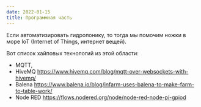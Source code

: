 ```yaml
---
date: 2022-01-15
title: Программная часть
---
```


Если автоматизировать гидропонику, то тогда мы помочим ножки в море IoT (Internet of Things, интернет вещей).

Вот список хайповых технологий из этой области:

- MQTT, 
- HiveMQ https://www.hivemq.com/blog/mqtt-over-websockets-with-hivemq/
- Balena https://www.balena.io/blog/infarm-uses-balena-to-make-farm-to-table-work/
- Node RED https://flows.nodered.org/node/node-red-node-pi-gpiod